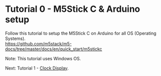 # Tutorial 0 - M5Stick C & Arduino setup

Follow this tutorial to setup the M5Stick C on Arduino for all OS (Operating Systems).\
https://github.com/m5stack/m5-docs/tree/master/docs/en/quick_start/m5stickc 

Note: This tutorial uses Windows OS.

Next: Tutorial 1 - [Clock Display](https://github.com/kempisabelmaddie/IoT_PolyU/blob/main/smartwatch/pill_alarm_program/Tutorial/Tutorial1.md).
